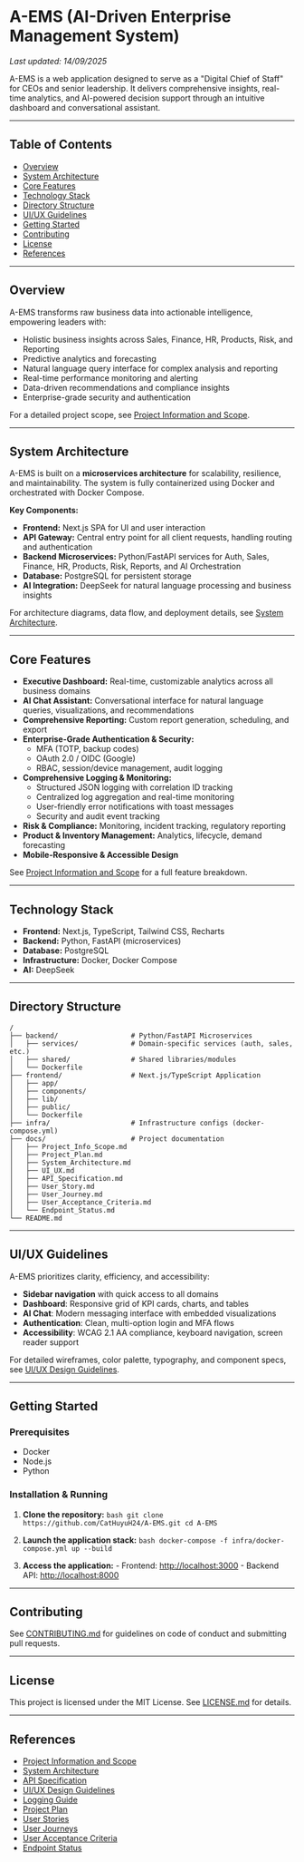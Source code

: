 # A-EMS (AI-Driven Enterprise Management System)

_Last updated: 14/09/2025_

A-EMS is a web application designed to serve as a "Digital Chief of Staff" for CEOs and senior leadership. It delivers comprehensive insights, real-time analytics, and AI-powered decision support through an intuitive dashboard and conversational assistant.

---

## Table of Contents

- [Overview](#overview)
- [System Architecture](#system-architecture)
- [Core Features](#core-features)
- [Technology Stack](#technology-stack)
- [Directory Structure](#directory-structure)
- [UI/UX Guidelines](#uiux-guidelines)
- [Getting Started](#getting-started)
- [Contributing](#contributing)
- [License](#license)
- [References](#references)

---

## Overview

A-EMS transforms raw business data into actionable intelligence, empowering leaders with:

- Holistic business insights across Sales, Finance, HR, Products, Risk, and Reporting
- Predictive analytics and forecasting
- Natural language query interface for complex analysis and reporting
- Real-time performance monitoring and alerting
- Data-driven recommendations and compliance insights
- Enterprise-grade security and authentication

For a detailed project scope, see [Project Information and Scope](./docs/Project_Info_Scope.md).

---

## System Architecture

A-EMS is built on a **microservices architecture** for scalability, resilience, and maintainability. The system is fully containerized using Docker and orchestrated with Docker Compose.

**Key Components:**

- **Frontend:** Next.js SPA for UI and user interaction
- **API Gateway:** Central entry point for all client requests, handling routing and authentication
- **Backend Microservices:** Python/FastAPI services for Auth, Sales, Finance, HR, Products, Risk, Reports, and AI Orchestration
- **Database:** PostgreSQL for persistent storage
- **AI Integration:** DeepSeek for natural language processing and business insights

For architecture diagrams, data flow, and deployment details, see [System Architecture](./docs/System_Architecture.md).

---

## Core Features

- **Executive Dashboard:** Real-time, customizable analytics across all business domains
- **AI Chat Assistant:** Conversational interface for natural language queries, visualizations, and recommendations
- **Comprehensive Reporting:** Custom report generation, scheduling, and export
- **Enterprise-Grade Authentication & Security:**
  - MFA (TOTP, backup codes)
  - OAuth 2.0 / OIDC (Google)
  - RBAC, session/device management, audit logging
- **Comprehensive Logging & Monitoring:**
  - Structured JSON logging with correlation ID tracking
  - Centralized log aggregation and real-time monitoring
  - User-friendly error notifications with toast messages
  - Security and audit event tracking
- **Risk & Compliance:** Monitoring, incident tracking, regulatory reporting
- **Product & Inventory Management:** Analytics, lifecycle, demand forecasting
- **Mobile-Responsive & Accessible Design**

See [Project Information and Scope](./docs/Project_Info_Scope.md) for a full feature breakdown.

---

## Technology Stack

- **Frontend:** Next.js, TypeScript, Tailwind CSS, Recharts
- **Backend:** Python, FastAPI (microservices)
- **Database:** PostgreSQL
- **Infrastructure:** Docker, Docker Compose
- **AI:** DeepSeek

---

## Directory Structure

```
/
├── backend/                  # Python/FastAPI Microservices
│   ├── services/             # Domain-specific services (auth, sales, etc.)
│   ├── shared/               # Shared libraries/modules
│   └── Dockerfile
├── frontend/                 # Next.js/TypeScript Application
│   ├── app/
│   ├── components/
│   ├── lib/
│   ├── public/
│   └── Dockerfile
├── infra/                    # Infrastructure configs (docker-compose.yml)
├── docs/                     # Project documentation
│   ├── Project_Info_Scope.md
│   ├── Project_Plan.md
│   ├── System_Architecture.md
│   ├── UI_UX.md
│   ├── API_Specification.md
│   ├── User_Story.md
│   ├── User_Journey.md
│   ├── User_Acceptance_Criteria.md
│   └── Endpoint_Status.md
└── README.md
```

---

## UI/UX Guidelines

A-EMS prioritizes clarity, efficiency, and accessibility:

- **Sidebar navigation** with quick access to all domains
- **Dashboard**: Responsive grid of KPI cards, charts, and tables
- **AI Chat**: Modern messaging interface with embedded visualizations
- **Authentication**: Clean, multi-option login and MFA flows
- **Accessibility**: WCAG 2.1 AA compliance, keyboard navigation, screen reader support

For detailed wireframes, color palette, typography, and component specs, see [UI/UX Design Guidelines](./docs/UI_UX.md).

---

## Getting Started

### Prerequisites

- Docker
- Node.js
- Python

### Installation & Running

1. **Clone the repository:**
   `bash
git clone https://github.com/CatHuyuH24/A-EMS.git
cd A-EMS
`

2. **Launch the application stack:**
   `bash
docker-compose -f infra/docker-compose.yml up --build
`

3. **Access the application:** - Frontend: [http://localhost:3000](http://localhost:3000) - Backend API: [http://localhost:8000](http://localhost:8000)

---

## Contributing

See [CONTRIBUTING.md](./docs/CONTRIBUTING.md) for guidelines on code of conduct and submitting pull requests.

---

## License

This project is licensed under the MIT License. See [LICENSE.md](LICENSE.md) for details.

---

## References

- [Project Information and Scope](./docs/Project_Info_Scope.md)
- [System Architecture](./docs/System_Architecture.md)
- [API Specification](./docs/API_Specification.md)
- [UI/UX Design Guidelines](./docs/UI_UX.md)
- [Logging Guide](./docs/Logging_Guide.md)
- [Project Plan](./docs/Project_Plan.md)
- [User Stories](./docs/User_Story.md)
- [User Journeys](./docs/User_Journey.md)
- [User Acceptance Criteria](./docs/User_Acceptance_Criteria.md)
- [Endpoint Status](./docs/Endpoint_Status.md)

